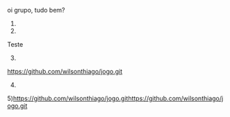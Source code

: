 oi grupo, tudo bem?

1)




2)
Teste



3)


https://github.com/wilsonthiago/jogo.git


4)





5)https://github.com/wilsonthiago/jogo.githttps://github.com/wilsonthiago/jogo.git
